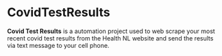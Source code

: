 # CovidTestResults
**Covid Test Results** is a automation project used to web scrape your most recent covid test results from the Health NL website and send the results via text message to your cell phone.
